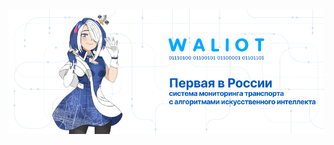 <p align="center">
    <img src="https://github.com/waliot/.github/blob/main/profile/banner_v1.png">
</p>
